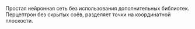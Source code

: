 Простая нейронная сеть без использования дополнительных библиотек.
Перцептрон без скрытых соёв, разделяет точки на координатной плоскости.
